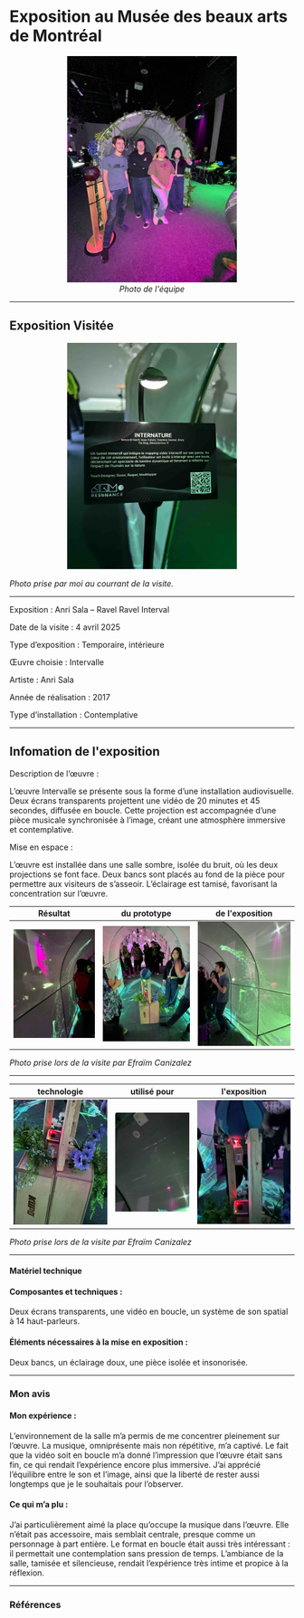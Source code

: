 #  Exposition au Musée des beaux arts de Montréal 

<p align="center">
  <img src="/tp2/photos/internature/internature_equipe.jpg" height= 400px> <br>
  <i>Photo de l'équipe</i>
</p>



---

## Exposition Visitée 

<p align="center">
  <img src="/tp2/photos/internature/fiche_internatuel.JPG" height= 400px>
</p>

*Photo prise par moi au courrant de la visite.*

---

Exposition : Anri Sala – Ravel Ravel Interval

Date de la visite : 4 avril 2025

Type d’exposition : Temporaire, intérieure

Œuvre choisie : Intervalle

Artiste : Anri Sala

Année de réalisation : 2017

Type d’installation : Contemplative


---

## Infomation de l'exposition

Description de l’œuvre :

L’œuvre Intervalle se présente sous la forme d’une installation audiovisuelle. Deux écrans transparents projettent une vidéo de 20 minutes et 45 secondes, diffusée en boucle. Cette projection est accompagnée d’une pièce musicale synchronisée à l’image, créant une atmosphère immersive et contemplative.


Mise en espace :

L’œuvre est installée dans une salle sombre, isolée du bruit, où les deux projections se font face. Deux bancs sont placés au fond de la pièce pour permettre aux visiteurs de s’asseoir. L’éclairage est tamisé, favorisant la concentration sur l’œuvre.


 Résultat  | du prototype |  de l'exposition
:-------------------------:|:-------------------------:|:-------------------------:
![](/tp2/photos/internature/internature_projection_dans_tunnel.jpg)|![](/tp2/photos/internature/internature_vu_dans_tunnel.jpg)|![](/tp2/photos/internature/internature_projection_dans_tunnel_droite.jpg)

*Photo prise lors de la visite par Efraïm Canizalez*

---

 technologie  | utilisé pour | l'exposition
:-------------------------:|:-------------------------:|:-------------------------:
![](/tp2/photos/internature/internature_capteur.jpg)|![](/tp2/photos/internature/internature_projection.jpg)|![](/tp2/photos/internature/internature_prototype.jpg)

*Photo prise lors de la visite par Efraïm Canizalez*

---

#### Matériel technique

#### Composantes et techniques :

Deux écrans transparents, une vidéo en boucle, un système de son spatial à 14 haut-parleurs.

#### Éléments nécessaires à la mise en exposition :

Deux bancs, un éclairage doux, une pièce isolée et insonorisée.


---

### Mon avis 

#### Mon expérience :

L’environnement de la salle m’a permis de me concentrer pleinement sur l’œuvre. La musique, omniprésente mais non répétitive, m’a captivé. Le fait que la vidéo soit en boucle m’a donné l’impression que l’œuvre était sans fin, ce qui rendait l’expérience encore plus immersive. J’ai apprécié l’équilibre entre le son et l’image, ainsi que la liberté de rester aussi longtemps que je le souhaitais pour l’observer.

#### Ce qui m’a plu :

J’ai particulièrement aimé la place qu’occupe la musique dans l’œuvre. Elle n’était pas accessoire, mais semblait centrale, presque comme un personnage à part entière. Le format en boucle était aussi très intéressant : il permettait une contemplation sans pression de temps. L’ambiance de la salle, tamisée et silencieuse, rendait l’expérience très intime et propice à la réflexion.


---

### Références

[]()

